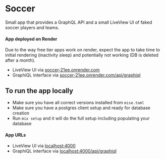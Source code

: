 # Soccer

Small app that provides a GraphQL API and a small LiveView UI of faked soccer players and teams.

#### App deployed on Render

Due to the way free tier apps work on render, expect the app to take time to initial rendering (inactivity sleep) and potentially not working (DB is deleted after a month).

- LiveView UI via [soccer-21ee.onrender.com](https://soccer-21ee.onrender.com)
- GraphiQL interface via [soccer-21ee.onrender.com/api/graphiql](https://soccer-21ee.onrender.com/api/graphiql)

## To run the app locally

- Make sure you have all correct versions installed from `mise.toml`
- Make sure you have a postgres client setup and ready for database creation
- Run `mix setup` and it will do the full setup including populating your database

#### App URLs

- LiveView UI via [localhost:4000](http://localhost:4000)
- GraphiQL interface via [localhost:4000/api/graphiql](http://localhost:4000/api/graphiql)
